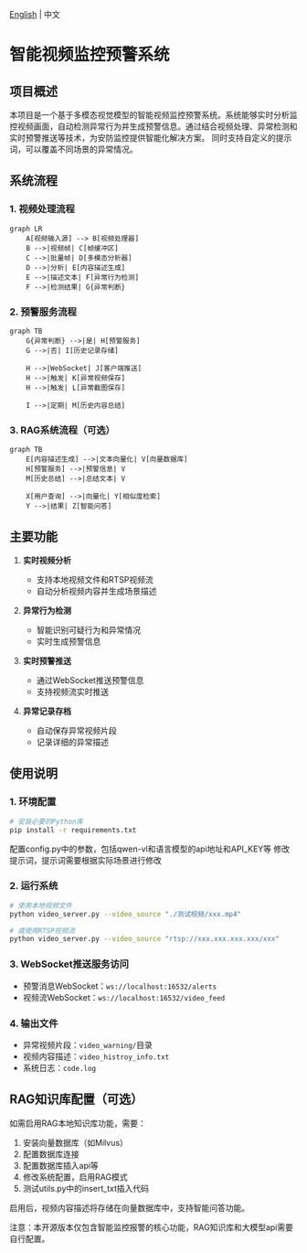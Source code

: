 [English](readme_en.md) | 中文

# 智能视频监控预警系统

## 项目概述

本项目是一个基于多模态视觉模型的智能视频监控预警系统。系统能够实时分析监控视频画面，自动检测异常行为并生成预警信息。通过结合视频处理、异常检测和实时预警推送等技术，为安防监控提供智能化解决方案。
同时支持自定义的提示词，可以覆盖不同场景的异常情况。

## 系统流程

### 1. 视频处理流程
```mermaid
graph LR
    A[视频输入源] --> B[视频处理器]
    B -->|视频帧| C[帧缓冲区]
    C -->|批量帧| D[多模态分析器]
    D -->|分析| E[内容描述生成]
    E -->|描述文本| F[异常行为检测]
    F -->|检测结果| G{异常判断}
```

### 2. 预警服务流程
```mermaid
graph TB
    G{异常判断} -->|是| H[预警服务]
    G -->|否| I[历史记录存储]
    
    H -->|WebSocket| J[客户端推送]
    H -->|触发| K[异常视频保存]
    H -->|触发| L[异常截图保存]
    
    I -->|定期| M[历史内容总结]
```

### 3. RAG系统流程（可选）
```mermaid
graph TB
    E[内容描述生成] -->|文本向量化| V[向量数据库]
    H[预警服务] -->|预警信息| V
    M[历史总结] -->|总结文本| V
    
    X[用户查询] -->|向量化| Y[相似度检索]
    Y -->|结果| Z[智能问答]
```

## 主要功能

1. **实时视频分析**
   - 支持本地视频文件和RTSP视频流
   - 自动分析视频内容并生成场景描述

2. **异常行为检测**
   - 智能识别可疑行为和异常情况
   - 实时生成预警信息

3. **实时预警推送**
   - 通过WebSocket推送预警信息
   - 支持视频流实时推送

4. **异常记录存档**
   - 自动保存异常视频片段
   - 记录详细的异常描述

## 使用说明

### 1. 环境配置

```bash
# 安装必要的Python库
pip install -r requirements.txt

```
配置config.py中的参数，包括qwen-vl和语言模型的api地址和API_KEY等
修改提示词，提示词需要根据实际场景进行修改


### 2. 运行系统

```bash
# 使用本地视频文件
python video_server.py --video_source "./测试视频/xxx.mp4"

# 或使用RTSP视频流
python video_server.py --video_source "rtsp://xxx.xxx.xxx.xxx/xxx"
```

### 3. WebSocket推送服务访问

- 预警消息WebSocket：`ws://localhost:16532/alerts`
- 视频流WebSocket：`ws://localhost:16532/video_feed`

### 4. 输出文件

- 异常视频片段：`video_warning/`目录
- 视频内容描述：`video_histroy_info.txt`
- 系统日志：`code.log`

## RAG知识库配置（可选）

如需启用RAG本地知识库功能，需要：

1. 安装向量数据库（如Milvus）
2. 配置数据库连接
3. 配置数据库插入api等
3. 修改系统配置，启用RAG模式
4. 测试utils.py中的insert_txt插入代码

启用后，视频内容描述将存储在向量数据库中，支持智能问答功能。

注意：本开源版本仅包含智能监控报警的核心功能，RAG知识库和大模型api需要自行配置。